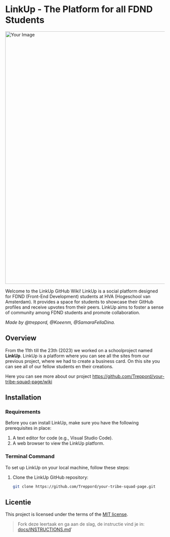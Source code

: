 # LinkUp - The Platform for all FDND Students

<img src="https://i.imgur.com/YTxk0jQ.jpg" alt="Your Image" width="800">


Welcome to the LinkUp GitHub Wiki! LinkUp is a social platform designed for FDND (Front-End Development) students at HVA (Hogeschool van Amsterdam). It provides a space for students to showcase their GitHub profiles and receive upvotes from their peers. LinkUp aims to foster a sense of community among FDND students and promote collaboration.

_Made by @treppord, @Koeenm, @SamaraFellaDina._


## Overview

From the 11th till the 23th (2023) we worked on a schoolproject named **LinkUp**. LinkUp is a platform where you can see all the sites from our previous project, where we had to create a business card. On this site you can see all of our fellow students en their creations. 

Here you can see more about our project https://github.com/Treppord/your-tribe-squad-page/wiki


## Installation

### Requirements
Before you can install LinkUp, make sure you have the following prerequisites in place:

1. A text editor for code (e.g., Visual Studio Code).
2. A web browser to view the LinkUp platform.

### Terminal Command
To set up LinkUp on your local machine, follow these steps:

1. Clone the LinkUp GitHub repository:
   ```bash
   git clone https://github.com/Treppord/your-tribe-squad-page.git

## Licentie

This project is licensed under the terms of the [MIT license](./LICENSE).

> Fork deze leertaak en ga aan de slag, de instructie vind je in: [docs/INSTRUCTIONS.md](docs/INSTRUCTIONS.md)'

